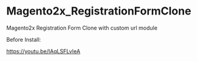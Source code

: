 # Magento2x_RegistrationFormClone
Magento2x Registration Form Clone with custom url module



Before Install:

https://youtu.be/IAqLSFLvIeA
